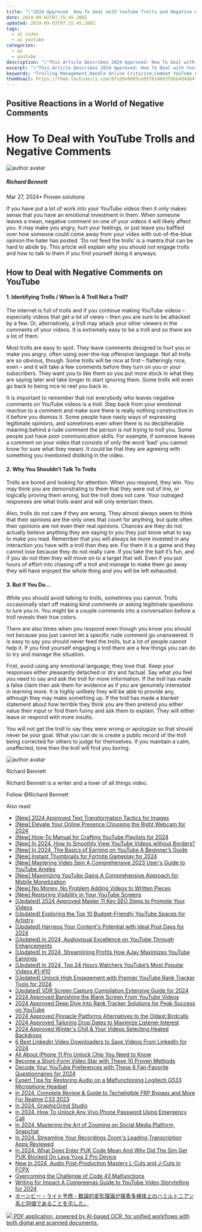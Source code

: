 ```yaml
---
title: "\"2024 Approved  How To Deal with YouTube Trolls and Negative Comments\""
date: 2024-09-02T07:25:45.286Z
updated: 2024-09-03T07:25:45.286Z
tags:
  - ai video
  - ai youtube
categories:
  - ai
  - youtube
description: "\"This Article Describes 2024 Approved: How To Deal with YouTube Trolls and Negative Comments\""
excerpt: "\"This Article Describes 2024 Approved: How To Deal with YouTube Trolls and Negative Comments\""
keywords: "Trolling Management,Handle Online Criticism,Combat YouTube Abuse,Managing Video Negativity,Deflecting Harsh Feedback,Mitigating Comment Annoyance,Responding to Online Threats"
thumbnail: https://thmb.techidaily.com/8fe26e0805ce05f014893fbbb4d4db477ab6f4023c6f698c9064238804be4852.jpg
---
```


## Positive Reactions in a World of Negative Comments

# How To Deal with YouTube Trolls and Negative Comments

![author avatar](https://images.wondershare.com/filmora/article-images/richard-bennett.jpg)

##### Richard Bennett

 Mar 27, 2024• Proven solutions

 If you have put a lot of work into your YouTube videos then it only makes sense that you have an emotional investment in them. When someone leaves a mean, negative comment on one of your videos it will likely affect you. It may make you angry, hurt your feelings, or just leave you baffled over how someone could come away from your video with out-of-the-blue opinion the hater has posted. ‘Do not feed the trolls’ is a mantra that can be hard to abide by. This article will explain why you should not engage trolls and how to talk to them if you find yourself doing it anyways.

## How to Deal with Negative Comments on YouTube

#### 1\. Identifying Trolls / When Is A Troll Not a Troll?

 The internet is full of trolls and if you continue making YouTube videos – especially videos that get a lot of views – then you are sure to be attacked by a few. Or, alternatively, a troll may attack your other viewers in the comments of your videos. It is extremely easy to be a troll and so there are a lot of them.

 Most trolls are easy to spot. They leave comments designed to hurt you or make you angry, often using over-the-top offensive language. Not all trolls are so obvious, though. Some trolls will be nice at first – flatteringly nice, even – and it will take a few comments before they turn on you or your subscribers. They want you to like them so you put more stock in what they are saying later and take longer to start ignoring them. Some trolls will even go back to being nice to reel you back in.

 It is important to remember that not everybody who leaves negative comments on YouTube videos is a troll. Step back from your emotional reaction to a comment and make sure there is really nothing constructive in it before you dismiss it. Some people have nasty ways of expressing legitimate opinions, and sometimes even when there is no decipherable meaning behind a rude comment the person is not trying to troll you. Some people just have poor communication skills. For example, if someone leaves a comment on your video that consists of only the word ‘bad’ you cannot know for sure what they meant. It could be that they are agreeing with something you mentioned disliking in the video.

#### 2\. Why You Shouldn’t Talk To Trolls

 Trolls are bored and looking for attention. When you respond, they win. You may think you are demonstrating to them that they were out of line, or logically proving them wrong, but the troll does not care. Your outraged responses are what trolls want and will only entertain them.

 Also, trolls do not care if they are wrong. They almost always seem to think that their opinions are the only ones that count for anything, but quite often their opinions are not even their real opinions. Chances are they do not actually believe anything they are saying to you they just know what to say to make you mad. Remember that you will always be more invested in any interaction you have with a troll than they are. For them it is a game and they cannot lose because they do not really care. If you take the bait it’s fun, and if you do not then they will move on to a target that will. Even if you put hours of effort into chasing off a troll and manage to make them go away they will have enjoyed the whole thing and you will be left exhausted.

#### 3\. But If You Do…

 While you should avoid talking to trolls, sometimes you cannot. Trolls occasionally start off making kind comments or asking legitimate questions to lure you in. You might be a couple comments into a conversation before a troll reveals their true colors.

 There are also times when you respond even though you know you should not because you just cannot let a specific rude comment go unanswered. It is easy to say you should never feed the trolls, but a lot of people cannot help it. If you find yourself engaging a troll there are a few things you can do to try and manage the situation.

 First, avoid using any emotional language; they love that. Keep your responses either pleasantly detached or dry and factual. Say what you feel you need to say and ask the troll for more information. If the troll has made a false claim then ask them for evidence as if you are genuinely interested in learning more. It is highly unlikely they will be able to provide any, although they may make something up. If the troll has made a blanket statement about how terrible they think you are then pretend you either value their input or find them funny and ask them to explain. They will either leave or respond with more insults.

 You will not get the troll to say they were wrong or apologize so that should never be your goal. What you can do is create a public record of the troll being corrected for others to judge for themselves. If you maintain a calm, unaffected, tone then the troll will find you boring.

![author avatar](https://images.wondershare.com/filmora/article-images/richard-bennett.jpg)

Richard Bennett

Richard Bennett is a writer and a lover of all things video.

Follow @Richard Bennett


<ins class="adsbygoogle"
     style="display:block"
     data-ad-format="autorelaxed"
     data-ad-client="ca-pub-7571918770474297"
     data-ad-slot="1223367746"></ins>



<ins class="adsbygoogle"
     style="display:block"
     data-ad-client="ca-pub-7571918770474297"
     data-ad-slot="8358498916"
     data-ad-format="auto"
     data-full-width-responsive="true"></ins>

<span class="atpl-alsoreadstyle">Also read:</span>
<div><ul>
<li><a href="https://fox-links.techidaily.com/new-2024-approved-text-transformation-tactics-for-images/"><u>[New] 2024 Approved  Text Transformation Tactics for Images</u></a></li>
<li><a href="https://youtube-blog.techidaily.com/levate-your-online-presence-choosing-the-right-webcam-for-2024/"><u>[New] Elevate Your Online Presence  Choosing the Right Webcam for 2024</u></a></li>
<li><a href="https://youtube-blog.techidaily.com/ow-to-manual-for-crafting-youtube-playlists-for-2024/"><u>[New] How-To Manual for Crafting YouTube Playlists for 2024</u></a></li>
<li><a href="https://youtube-blog.techidaily.com/n-2024-how-to-smoothly-view-youtube-videos-without-borders/"><u>[New] In 2024, How to Smoothly View YouTube Videos without Borders?</u></a></li>
<li><a href="https://youtube-blog.techidaily.com/n-2024-the-basics-of-earning-on-youtube-a-beginners-guide/"><u>[New] In 2024, The Basics of Earning on YouTube  A Beginner’s Guide</u></a></li>
<li><a href="https://youtube-blog.techidaily.com/nstant-thumbnails-for-fortnite-gameplay-for-2024/"><u>[New] Instant Thumbnails for Fortnite Gameplay for 2024</u></a></li>
<li><a href="https://youtube-blog.techidaily.com/astering-video-spin-a-comprehensive-2023-users-guide-to-youtube-angles/"><u>[New] Mastering Video Spin  A Comprehensive 2023 User's Guide to YouTube Angles</u></a></li>
<li><a href="https://youtube-blog.techidaily.com/aximizing-youtube-gains-a-comprehensive-approach-for-mobile-monetization/"><u>[New] Maximizing YouTube Gains  A Comprehensive Approach for Mobile Monetization</u></a></li>
<li><a href="https://youtube-blog.techidaily.com/o-money-no-problem-adding-videos-to-written-pieces/"><u>[New] No Money, No Problem  Adding Videos to Written Pieces</u></a></li>
<li><a href="https://youtube-blog.techidaily.com/estoring-visibility-in-your-youtube-screens/"><u>[New] Restoring Visibility in Your YouTube Screens</u></a></li>
<li><a href="https://youtube-blog.techidaily.com/ed-2024-approved-master-11-key-seo-steps-to-promote-your-videos/"><u>[Updated] 2024 Approved  Master 11 Key SEO Steps to Promote Your Videos</u></a></li>
<li><a href="https://youtube-blog.techidaily.com/ed-exploring-the-top-10-budget-friendly-youtube-spaces-for-artistry/"><u>[Updated] Exploring the Top 10 Budget-Friendly YouTube Spaces for Artistry</u></a></li>
<li><a href="https://youtube-blog.techidaily.com/ed-harness-your-contents-potential-with-ideal-post-days-for-2024/"><u>[Updated] Harness Your Content's Potential with Ideal Post Days for 2024</u></a></li>
<li><a href="https://youtube-blog.techidaily.com/ed-in-2024-audiovisual-excellence-on-youtube-through-enhancements/"><u>[Updated] In 2024, Audiovisual Excellence on YouTube Through Enhancements</u></a></li>
<li><a href="https://youtube-blog.techidaily.com/ed-in-2024-streamlining-profits-how-ajay-maximizes-youtube-earnings/"><u>[Updated] In 2024, Streamlining Profits  How AJay Maximizes YouTube Earnings</u></a></li>
<li><a href="https://youtube-blog.techidaily.com/ed-in-2024-top-24-hours-watchers-youtubes-most-popular-videos-1-10/"><u>[Updated] In 2024, Top 24 Hours Watchers  YouTube’s Most Popular Videos #1-#10</u></a></li>
<li><a href="https://youtube-blog.techidaily.com/ed-unlock-high-engagement-with-premier-youtube-rank-tracker-tools-for-2024/"><u>[Updated] Unlock High Engagement with Premier YouTube Rank Tracker Tools for 2024</u></a></li>
<li><a href="https://remote-screen-capture.techidaily.com/updated-vdr-screen-capture-compilation-extensive-guide-for-2024/"><u>[Updated] VDR Screen Capture Compilation  Extensive Guide for 2024</u></a></li>
<li><a href="https://youtube-blog.techidaily.com/approved-banishing-the-blank-screen-from-youtube-videos/"><u>2024 Approved  Banishing the Blank Screen From YouTube Videos</u></a></li>
<li><a href="https://youtube-blog.techidaily.com/approved-deep-dive-into-rank-tracker-solutions-for-peak-success-on-youtube/"><u>2024 Approved  Deep Dive Into Rank Tracker Solutions for Peak Success on YouTube</u></a></li>
<li><a href="https://twitter-videos.techidaily.com/2024-approved-pinnacle-platforms-alternatives-to-the-oldest-birdcalls/"><u>2024 Approved  Pinnacle Platforms  Alternatives to the Oldest Birdcalls</u></a></li>
<li><a href="https://some-skills.techidaily.com/2024-approved-tailoring-drop-dates-to-maximize-listener-interest/"><u>2024 Approved  Tailoring Drop Dates to Maximize Listener Interest</u></a></li>
<li><a href="https://youtube-blog.techidaily.com/approved-winters-chill-and-your-videos-selecting-heated-backdrops/"><u>2024 Approved  Winter's Chill & Your Videos  Selecting Heated Backdrops</u></a></li>
<li><a href="https://extra-guidance.techidaily.com/6-best-linkedin-video-downloaders-to-save-videos-from-linkedin-for-2024/"><u>6 Best Linkedin Video Downloaders to Save Videos From LinkedIn for 2024</u></a></li>
<li><a href="https://sim-unlock.techidaily.com/all-about-iphone-11-pro-unlock-chip-you-need-to-know-by-drfone-ios/"><u>All About iPhone 11 Pro Unlock Chip You Need to Know</u></a></li>
<li><a href="https://youtube-blog.techidaily.com/e-a-short-form-video-star-with-these-10-proven-methods/"><u>Become a Short-Form Video Star with These 10 Proven Methods</u></a></li>
<li><a href="https://youtube-blog.techidaily.com/e-your-youtube-preferences-with-these-6-fan-favorite-questionnaires-for-2024/"><u>Decode Your YouTube Preferences with These 6 Fan-Favorite Questionnaires for 2024</u></a></li>
<li><a href="https://sound-issues.techidaily.com/expert-tips-for-restoring-audio-on-a-malfunctioning-logitech-g533-microphone-headset/"><u>Expert Tips for Restoring Audio on a Malfunctioning Logitech G533 Microphone Headset</u></a></li>
<li><a href="https://easy-unlock-android.techidaily.com/in-2024-complete-review-and-guide-to-techeligible-frp-bypass-and-more-for-realme-c33-2023-by-drfone-android/"><u>In 2024, Complete Review & Guide to Techeligible FRP Bypass and More For Realme C33 2023</u></a></li>
<li><a href="https://youtube-blog.techidaily.com/24-graphicgrind-studio/"><u>In 2024, GraphicGrind Studio</u></a></li>
<li><a href="https://android-unlock.techidaily.com/in-2024-how-to-unlock-any-vivo-phone-password-using-emergency-call-by-drfone-android/"><u>In 2024, How To Unlock Any Vivo Phone Password Using Emergency Call</u></a></li>
<li><a href="https://fox-links.techidaily.com/in-2024-mastering-the-art-of-zooming-on-social-media-platform-snapchat/"><u>In 2024, Mastering the Art of Zooming on Social Media Platform, Snapchat</u></a></li>
<li><a href="https://screen-activity-recording.techidaily.com/in-2024-streamline-your-recordings-zooms-leading-transcription-apps-reviewed/"><u>In 2024, Streamline Your Recordings  Zoom's Leading Transcription Apps Reviewed</u></a></li>
<li><a href="https://sim-unlock.techidaily.com/in-2024-what-does-enter-puk-code-mean-and-why-did-the-sim-get-puk-blocked-on-lava-yuva-2-pro-device-by-drfone-android/"><u>In 2024, What Does Enter PUK Code Mean And Why Did The Sim Get PUK Blocked On Lava Yuva 2 Pro Device</u></a></li>
<li><a href="https://ai-video-apps.techidaily.com/new-in-2024-audio-post-production-mastery-l-cuts-and-j-cuts-in-fcpx/"><u>New In 2024, Audio Post-Production Mastery L-Cuts and J-Cuts in FCPX</u></a></li>
<li><a href="https://tech-recovery.techidaily.com/overcoming-the-challenge-of-code-43-malfunctions/"><u>Overcoming the Challenge of Code 43 Malfunctions</u></a></li>
<li><a href="https://youtube-blog.techidaily.com/ng-for-impact-a-compreenas-guide-to-youtube-video-storytelling-for-2024/"><u>Writing for Impact  A Compreenas Guide to YouTube Video Storytelling for 2024</u></a></li>
<li><a href="https://techtrends.techidaily.com/44ob44o844oz44ot44o844o744op44kk44oi5lqi5oozic0g5pww6kuw55qe5asj5b2i55cg6kuw44gm6ksh57sg5asa5qey5l2t5lik44gu44op44of44or44oi44ol44ki44oz57o744go5zcm5yck44gn17/"><u>ホーンビー・ライト予想 - 数論的変形理論が複素多様体上のハミルトニアン系と同値であることを示した。</u></a></li>
</ul></div>

<!-- affiliate ads begin -->
<a href="https://checkout.abbyy.com/order/checkout.php?PRODS=39254762&QTY=1&AFFILIATE=108875&CART=1"> <img src="https://secure.avangate.com/images/merchant/0e5fb5c76fca16adbee503c9aff393cd/products/11_FR-Badges-NEW-FR-Standard-16-WIN-200.png" border="0"> PDF application, powered by AI-based OCR, for unified workflows with both digital and scanned documents. </a>
<!-- affiliate ads end -->